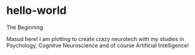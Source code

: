 # hello-world
The Beginning

Masud here! I am plotting to create crazy neurotech with my studies in Psychology, Cognitve Neuroscience and of course Artificial Intelligence! 
